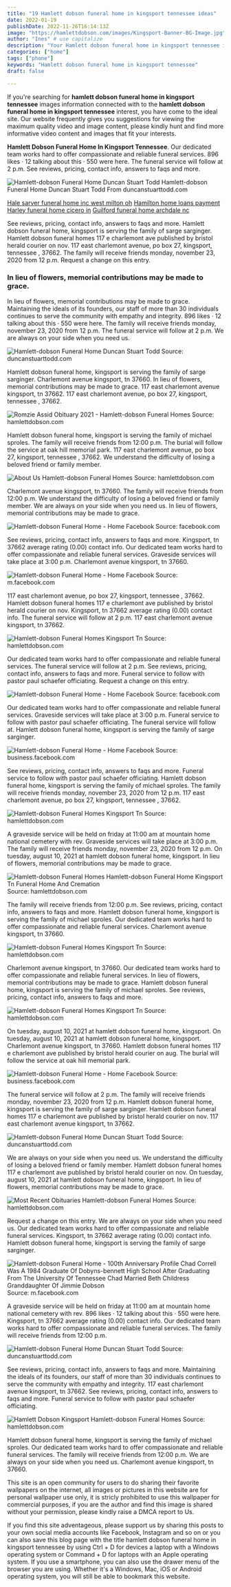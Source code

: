 ```yaml
---
title: "19 Hamlett dobson funeral home in kingsport tennessee ideas"
date: 2022-01-19
publishDate: 2022-11-26T16:14:13Z
image: "https://hamlettdobson.com/images/Kingsport-Banner-BG-Image.jpg"
author: "Ines" # use capitalize
description: "Your Hamlett dobson funeral home in kingsport tennessee images are available. Hamlett dobson funeral home in kingsport tennessee are a topic that is being searched for and liked by netizens now. You can Find and Download the Hamlett dobson funeral home in kingsport tennessee files here. Download all royalty-free photos."
categories: ["home"]
tags: ["phone"]
keywords: "Hamlett dobson funeral home in kingsport tennessee"
draft: false

---
```


If you're searching for **hamlett dobson funeral home in kingsport tennessee** images information connected with to the **hamlett dobson funeral home in kingsport tennessee** interest, you have come to the ideal  site.  Our website frequently  gives you  suggestions  for viewing  the maximum  quality video and image  content, please kindly hunt and find more informative video content and images  that fit your interests.

**Hamlett Dobson Funeral Home In Kingsport Tennessee**. Our dedicated team works hard to offer compassionate and reliable funeral services. 896 likes · 12 talking about this · 550 were here. The funeral service will follow at 2 p.m. See reviews, pricing, contact info, answers to faqs and more.

![Hamlett-dobson Funeral Home Duncan Stuart Todd](https://www.duncanstuarttodd.com/wp-content/uploads/2017/07/hamlett-dobson_3.jpg "Hamlett-dobson Funeral Home Duncan Stuart Todd")
Hamlett-dobson Funeral Home Duncan Stuart Todd From duncanstuarttodd.com

[Hale sarver funeral home inc west milton oh](/hale-sarver-funeral-home-inc-west-milton-oh/)
[Hamilton home loans payment](/hamilton-home-loans-payment/)
[Harley funeral home cicero in](/harley-funeral-home-cicero-in/)
[Guilford funeral home archdale nc](/guilford-funeral-home-archdale-nc/)

See reviews, pricing, contact info, answers to faqs and more. Hamlett dobson funeral home, kingsport is serving the family of sarge sarginger. Hamlett dobson funeral homes 117 e charlemont ave published by bristol herald courier on nov. 117 east charlemont avenue, po box 27, kingsport, tennessee , 37662. The family will receive friends monday, november 23, 2020 from 12 p.m. Request a change on this entry.

### In lieu of flowers, memorial contributions may be made to grace.

In lieu of flowers, memorial contributions may be made to grace. Maintaining the ideals of its founders, our staff of more than 30 individuals continues to serve the community with empathy and integrity. 896 likes · 12 talking about this · 550 were here. The family will receive friends monday, november 23, 2020 from 12 p.m. The funeral service will follow at 2 p.m. We are always on your side when you need us.


![Hamlett-dobson Funeral Home Duncan Stuart Todd](https://www.duncanstuarttodd.com/wp-content/uploads/2017/07/hamlett-dobson_1.jpg "Hamlett-dobson Funeral Home Duncan Stuart Todd")
Source: duncanstuarttodd.com

Hamlett dobson funeral home, kingsport is serving the family of sarge sarginger. Charlemont avenue kingsport, tn 37660. In lieu of flowers, memorial contributions may be made to grace. 117 east charlemont avenue kingsport, tn 37662. 117 east charlemont avenue, po box 27, kingsport, tennessee , 37662.

![Romzie Assid Obituary 2021 - Hamlett-dobson Funeral Homes](https://i.ytimg.com/vi/tqdLntqCg_w/maxresdefault.jpg "Romzie Assid Obituary 2021 - Hamlett-dobson Funeral Homes")
Source: hamlettdobson.com

Hamlett dobson funeral home, kingsport is serving the family of michael sproles. The family will receive friends from 12:00 p.m. The burial will follow the service at oak hill memorial park. 117 east charlemont avenue, po box 27, kingsport, tennessee , 37662. We understand the difficulty of losing a beloved friend or family member.

![About Us Hamlett-dobson Funeral Homes](https://hamlettdobson.com/images/HD-Group-Med.-Sq-1.jpg "About Us Hamlett-dobson Funeral Homes")
Source: hamlettdobson.com

Charlemont avenue kingsport, tn 37660. The family will receive friends from 12:00 p.m. We understand the difficulty of losing a beloved friend or family member. We are always on your side when you need us. In lieu of flowers, memorial contributions may be made to grace.

![Hamlett-dobson Funeral Home - Home Facebook](https://lookaside.fbsbx.com/lookaside/crawler/media/?media_id=4803111389698967 "Hamlett-dobson Funeral Home - Home Facebook")
Source: facebook.com

See reviews, pricing, contact info, answers to faqs and more. Kingsport, tn 37662 average rating (0.00) contact info. Our dedicated team works hard to offer compassionate and reliable funeral services. Graveside services will take place at 3:00 p.m. Charlemont avenue kingsport, tn 37660.

![Hamlett-dobson Funeral Home - Home Facebook](https://lookaside.fbsbx.com/lookaside/crawler/media/?media_id=4724884684188305 "Hamlett-dobson Funeral Home - Home Facebook")
Source: m.facebook.com

117 east charlemont avenue, po box 27, kingsport, tennessee , 37662. Hamlett dobson funeral homes 117 e charlemont ave published by bristol herald courier on nov. Kingsport, tn 37662 average rating (0.00) contact info. The funeral service will follow at 2 p.m. 117 east charlemont avenue kingsport, tn 37662.

![Hamlett-dobson Funeral Homes Kingsport Tn](https://hamlettdobson.com/images/Hamlett-Dobson-Crematory.png "Hamlett-dobson Funeral Homes Kingsport Tn")
Source: hamlettdobson.com

Our dedicated team works hard to offer compassionate and reliable funeral services. The funeral service will follow at 2 p.m. See reviews, pricing, contact info, answers to faqs and more. Funeral service to follow with pastor paul schaefer officiating. Request a change on this entry.

![Hamlett-dobson Funeral Home - Home Facebook](https://lookaside.fbsbx.com/lookaside/crawler/media/?media_id=4676037525739688 "Hamlett-dobson Funeral Home - Home Facebook")
Source: facebook.com

Our dedicated team works hard to offer compassionate and reliable funeral services. Graveside services will take place at 3:00 p.m. Funeral service to follow with pastor paul schaefer officiating. The funeral service will follow at. Hamlett dobson funeral home, kingsport is serving the family of sarge sarginger.

![Hamlett-dobson Funeral Home - Home Facebook](https://lookaside.fbsbx.com/lookaside/crawler/media/?media_id=125834534093366 "Hamlett-dobson Funeral Home - Home Facebook")
Source: business.facebook.com

See reviews, pricing, contact info, answers to faqs and more. Funeral service to follow with pastor paul schaefer officiating. Hamlett dobson funeral home, kingsport is serving the family of michael sproles. The family will receive friends monday, november 23, 2020 from 12 p.m. 117 east charlemont avenue, po box 27, kingsport, tennessee , 37662.

![Hamlett-dobson Funeral Homes Kingsport Tn](https://hamlettdobson.com/images/302215-Kingsport.png "Hamlett-dobson Funeral Homes Kingsport Tn")
Source: hamlettdobson.com

A graveside service will be held on friday at 11:00 am at mountain home national cemetery with rev. Graveside services will take place at 3:00 p.m. The family will receive friends monday, november 23, 2020 from 12 p.m. On tuesday, august 10, 2021 at hamlett dobson funeral home, kingsport. In lieu of flowers, memorial contributions may be made to grace.

![Hamlett-dobson Funeral Homes Hamlett-dobson Funeral Home Kingsport Tn Funeral Home And Cremation](https://s3.amazonaws.com/CFSV2/galleries/hdo/597661aab54a9-6645-7308-999d97bf-d029-4a33-ba96-8ce3bc60beee.jpg "Hamlett-dobson Funeral Homes Hamlett-dobson Funeral Home Kingsport Tn Funeral Home And Cremation")
Source: hamlettdobson.com

The family will receive friends from 12:00 p.m. See reviews, pricing, contact info, answers to faqs and more. Hamlett dobson funeral home, kingsport is serving the family of michael sproles. Our dedicated team works hard to offer compassionate and reliable funeral services. Charlemont avenue kingsport, tn 37660.

![Hamlett-dobson Funeral Homes Kingsport Tn](https://hamlettdobson.com/images/hamlett-dobson-logo-dark.png "Hamlett-dobson Funeral Homes Kingsport Tn")
Source: hamlettdobson.com

Charlemont avenue kingsport, tn 37660. Our dedicated team works hard to offer compassionate and reliable funeral services. In lieu of flowers, memorial contributions may be made to grace. Hamlett dobson funeral home, kingsport is serving the family of michael sproles. See reviews, pricing, contact info, answers to faqs and more.

![Hamlett-dobson Funeral Homes Kingsport Tn](https://hamlettdobson.com/images/hamlett-dobson-crematory-Image-thumbnail.jpg "Hamlett-dobson Funeral Homes Kingsport Tn")
Source: hamlettdobson.com

On tuesday, august 10, 2021 at hamlett dobson funeral home, kingsport. On tuesday, august 10, 2021 at hamlett dobson funeral home, kingsport. Charlemont avenue kingsport, tn 37660. Hamlett dobson funeral homes 117 e charlemont ave published by bristol herald courier on aug. The burial will follow the service at oak hill memorial park.

![Hamlett-dobson Funeral Home - Home Facebook](https://lookaside.fbsbx.com/lookaside/crawler/media/?media_id=1834657623211040&amp;get_thumbnail=1 "Hamlett-dobson Funeral Home - Home Facebook")
Source: business.facebook.com

The funeral service will follow at 2 p.m. The family will receive friends monday, november 23, 2020 from 12 p.m. Hamlett dobson funeral home, kingsport is serving the family of sarge sarginger. Hamlett dobson funeral homes 117 e charlemont ave published by bristol herald courier on nov. 117 east charlemont avenue kingsport, tn 37662.

![Hamlett-dobson Funeral Home Duncan Stuart Todd](https://www.duncanstuarttodd.com/wp-content/uploads/2017/07/hamlett-dobson_3.jpg "Hamlett-dobson Funeral Home Duncan Stuart Todd")
Source: duncanstuarttodd.com

We are always on your side when you need us. We understand the difficulty of losing a beloved friend or family member. Hamlett dobson funeral homes 117 e charlemont ave published by bristol herald courier on nov. On tuesday, august 10, 2021 at hamlett dobson funeral home, kingsport. In lieu of flowers, memorial contributions may be made to grace.

![Most Recent Obituaries Hamlett-dobson Funeral Homes](https://hamlettdobson.com/images/hamlett-dobson-logo-light.png "Most Recent Obituaries Hamlett-dobson Funeral Homes")
Source: hamlettdobson.com

Request a change on this entry. We are always on your side when you need us. Our dedicated team works hard to offer compassionate and reliable funeral services. Kingsport, tn 37662 average rating (0.00) contact info. Hamlett dobson funeral home, kingsport is serving the family of sarge sarginger.

![Hamlett-dobson Funeral Home - 100th Anniversary Profile Chad Correll Was A 1984 Graduate Of Dobyns-bennett High School After Graduating From The University Of Tennessee Chad Married Beth Childress Granddaughter Of Jimmie Dobson](https://lookaside.fbsbx.com/lookaside/crawler/media/?media_id=1165010403509102 "Hamlett-dobson Funeral Home - 100th Anniversary Profile Chad Correll Was A 1984 Graduate Of Dobyns-bennett High School After Graduating From The University Of Tennessee Chad Married Beth Childress Granddaughter Of Jimmie Dobson")
Source: m.facebook.com

A graveside service will be held on friday at 11:00 am at mountain home national cemetery with rev. 896 likes · 12 talking about this · 550 were here. Kingsport, tn 37662 average rating (0.00) contact info. Our dedicated team works hard to offer compassionate and reliable funeral services. The family will receive friends from 12:00 p.m.

![Hamlett-dobson Funeral Home Duncan Stuart Todd](https://www.duncanstuarttodd.com/wp-content/uploads/2017/07/hamlett-dobson_2.jpg "Hamlett-dobson Funeral Home Duncan Stuart Todd")
Source: duncanstuarttodd.com

See reviews, pricing, contact info, answers to faqs and more. Maintaining the ideals of its founders, our staff of more than 30 individuals continues to serve the community with empathy and integrity. 117 east charlemont avenue kingsport, tn 37662. See reviews, pricing, contact info, answers to faqs and more. Funeral service to follow with pastor paul schaefer officiating.

![Hamlett Dobson Kingsport Hamlett-dobson Funeral Homes](https://hamlettdobson.com/images/Kingsport-Banner-BG-Image.jpg "Hamlett Dobson Kingsport Hamlett-dobson Funeral Homes")
Source: hamlettdobson.com

Hamlett dobson funeral home, kingsport is serving the family of michael sproles. Our dedicated team works hard to offer compassionate and reliable funeral services. The family will receive friends from 12:00 p.m. We are always on your side when you need us. Charlemont avenue kingsport, tn 37660.

This site is an open community for users to do sharing their favorite wallpapers on the internet, all images or pictures in this website are for personal wallpaper use only, it is stricly prohibited to use this wallpaper for commercial purposes, if you are the author and find this image is shared without your permission, please kindly raise a DMCA report to Us.

If you find this site adventageous, please support us by sharing this posts to your own social media accounts like Facebook, Instagram and so on or you can also save this blog page with the title hamlett dobson funeral home in kingsport tennessee by using Ctrl + D for devices a laptop with a Windows operating system or Command + D for laptops with an Apple operating system. If you use a smartphone, you can also use the drawer menu of the browser you are using. Whether it's a Windows, Mac, iOS or Android operating system, you will still be able to bookmark this website.

